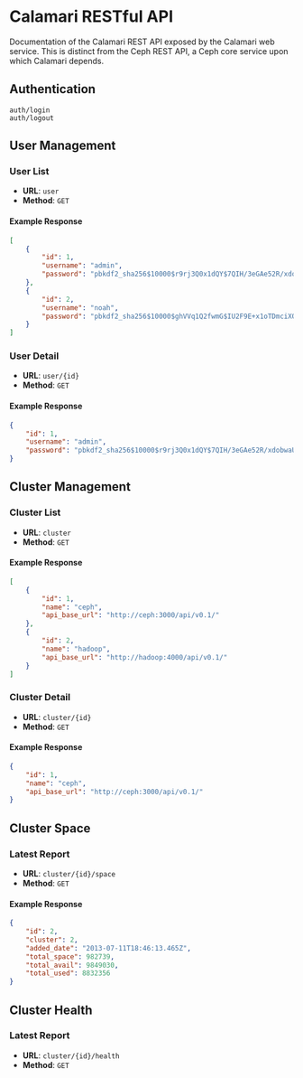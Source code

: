 Calamari RESTful API
=====

Documentation of the Calamari REST API exposed by the Calamari web service.
This is distinct from the Ceph REST API, a Ceph core service upon which
Calamari depends.

Authentication
-----

    auth/login
    auth/logout

User Management
-----

### User List

* **URL**: `user`
* **Method**: `GET`

#### Example Response

```json
[
    {
        "id": 1, 
        "username": "admin", 
        "password": "pbkdf2_sha256$10000$r9rj3Q0x1dQY$7QIH/3eGAe52R/xdobwaUN92WsyB4JgkC9x0M6Yfflw="
    }, 
    {
        "id": 2, 
        "username": "noah", 
        "password": "pbkdf2_sha256$10000$ghVVq1Q2fwmG$IU2F9E+x1oTDmciXOG9sEy/0KzB9PlPieGPQi3AWgxM="
    }
]
```

### User Detail

* **URL**: `user/{id}`
* **Method**: `GET`

#### Example Response

```json
{
    "id": 1, 
    "username": "admin", 
    "password": "pbkdf2_sha256$10000$r9rj3Q0x1dQY$7QIH/3eGAe52R/xdobwaUN92WsyB4JgkC9x0M6Yfflw="
}
```

Cluster Management
-----

### Cluster List

* **URL**: `cluster`
* **Method**: `GET`

#### Example Response

```json
[
    {
        "id": 1, 
        "name": "ceph", 
        "api_base_url": "http://ceph:3000/api/v0.1/"
    }, 
    {
        "id": 2, 
        "name": "hadoop", 
        "api_base_url": "http://hadoop:4000/api/v0.1/"
    }
]
```

### Cluster Detail

* **URL**: `cluster/{id}`
* **Method**: `GET`

#### Example Response

```json
{
    "id": 1, 
    "name": "ceph", 
    "api_base_url": "http://ceph:3000/api/v0.1/"
}
```

Cluster Space
-----

### Latest Report

* **URL**: `cluster/{id}/space`
* **Method**: `GET`

#### Example Response

```json
{
    "id": 2, 
    "cluster": 2, 
    "added_date": "2013-07-11T18:46:13.465Z", 
    "total_space": 982739, 
    "total_avail": 9849030, 
    "total_used": 8832356
}
```

Cluster Health
-----

### Latest Report

* **URL**: `cluster/{id}/health`
* **Method**: `GET`
